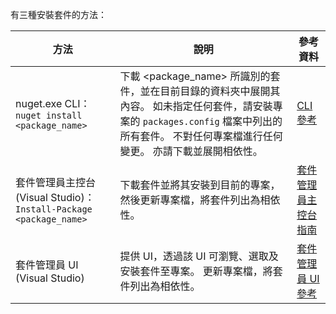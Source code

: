 有三種安裝套件的方法：

| 方法 | 說明 | 參考資料 |
| --- | --- | --- |
| nuget.exe CLI：`nuget install <package_name>` | 下載 \<package_name\> 所識別的套件，並在目前目錄的資料夾中展開其內容。 如未指定任何套件，請安裝專案的 `packages.config` 檔案中列出的所有套件。 不對任何專案檔進行任何變更。 亦請下載並展開相依性。 | [CLI 參考](../tools/nuget-exe-CLI-Reference.md) |
| 套件管理員主控台 (Visual Studio)：`Install-Package <package_name>` | 下載套件並將其安裝到目前的專案，然後更新專案檔，將套件列出為相依性。 | [套件管理員主控台指南](../tools/Package-Manager-Console.md) |
| 套件管理員 UI (Visual Studio) | 提供 UI，透過該 UI 可瀏覽、選取及安裝套件至專案。 更新專案檔，將套件列出為相依性。 | [套件管理員 UI 參考](../tools/Package-Manager-UI.md) |